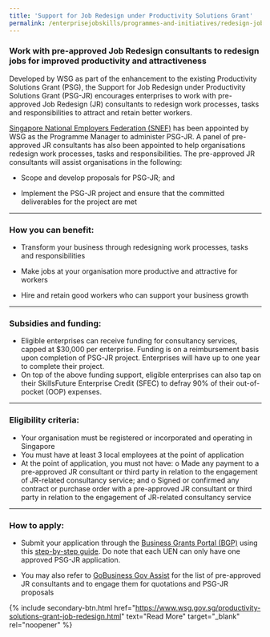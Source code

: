 ```yaml
---
title: 'Support for Job Redesign under Productivity Solutions Grant'
permalink: /enterprisejobskills/programmes-and-initiatives/redesign-jobs/support-for-job-redesign-under-productivity-solutions-grant/
---
```


### Work with pre-approved Job Redesign consultants to redesign jobs for improved productivity and attractiveness

Developed by WSG as part of the enhancement to the existing Productivity Solutions Grant (PSG), the Support for Job Redesign under Productivity Solutions Grant (PSG-JR) encourages enterprises to work with pre-approved Job Redesign (JR) consultants to redesign work processes, tasks and responsibilities to attract and retain better workers.

<a href="https://snef.org.sg/incentives/psgjr/" target="_blank" rel="noopener">Singapore National Employers Federation (SNEF)</a> has been appointed by WSG as the Programme Manager to administer PSG-JR. A panel of pre-approved JR consultants has also been appointed to help organisations redesign work processes, tasks and responsibilities. The pre-approved JR consultants will assist organisations in the following:

- Scope and develop proposals for PSG-JR; and

- Implement the PSG-JR project and ensure that the committed deliverables for the project are met

---

### How you can benefit:

- Transform your business through redesigning work processes, tasks and responsibilities

- Make jobs at your organisation more productive and attractive for workers

- Hire and retain good workers who can support your business growth

---

### Subsidies and funding:

-	Eligible enterprises can receive funding for consultancy services, capped at $30,000 per enterprise. Funding is on a reimbursement basis upon completion of PSG-JR project. Enterprises will have up to one year to complete their project.
-	On top of the above funding support, eligible enterprises can also tap on their SkillsFuture Enterprise Credit (SFEC) to defray 90% of their out-of-pocket (OOP) expenses.

---

### Eligibility criteria:

-	Your organisation must be registered or incorporated and operating in Singapore
-	You must have at least 3 local employees at the point of application
-	At the point of application, you must not have:
o	Made any payment to a pre-approved JR consultant or third party in relation to the engagement of JR-related consultancy service; and
o	Signed or confirmed any contract or purchase order with a pre-approved JR consultant or third party in relation to the engagement of JR-related consultancy service

---

### How to apply:

- Submit your application through the <a href="https://www.businessgrants.gov.sg/" target="_blank" rel="noopener">Business Grants Portal (BGP)</a> using this <a href="https://www.wsg.gov.sg/content/dam/ssg-wsg/wsg/psg_jr/step-by-step-application-guide-for-psg-jr_v09%28final%29.pdf" target="_blank" rel="noopener">step-by-step guide</a>. Do note that each UEN can only have one approved PSG-JR application.

- You may also refer to <a href="https://www.gobusiness.gov.sg/browse-all-solutions-job-redesign-solutions/job-redesign-consultancy" target="_blank" rel="noopener">GoBusiness Gov Assist</a> for the list of pre-approved JR consultants and to engage them for quotations and PSG-JR proposals

{% include secondary-btn.html href="https://www.wsg.gov.sg/productivity-solutions-grant-job-redesign.html" text="Read More" target="_blank" rel="noopener" %}

<script src="/jquery/jquery.min.js"></script>
<script src="/jquery/resize-tables.js"></script>
